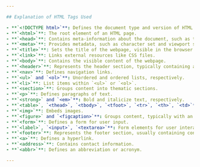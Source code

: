 ```yaml
---

## Explanation of HTML Tags Used

- **`<!DOCTYPE html>`**: Defines the document type and version of HTML.
- **`<html>`**: The root element of an HTML page.
- **`<head>`**: Contains meta-information about the document, such as the title and links to stylesheets.
- **`<meta>`**: Provides metadata, such as character set and viewport settings.
- **`<title>`**: Sets the title of the webpage, visible in the browser tab.
- **`<link>`**: Links external resources like CSS files.
- **`<body>`**: Contains the visible content of the webpage.
- **`<header>`**: Represents the header section, typically containing a logo or navigation.
- **`<nav>`**: Defines navigation links.
- **`<ul>` and `<ol>`**: Unordered and ordered lists, respectively.
- **`<li>`**: List items within `<ul>` or `<ol>`.
- **`<section>`**: Groups content into thematic sections.
- **`<p>`**: Defines paragraphs of text.
- **`<strong>` and `<em>`**: Bold and italicize text, respectively.
- **`<table>`, `<thead>`, `<tbody>`, `<tfoot>`, `<tr>`, `<th>`, `<td>`**: Define tables and their contents.
- **`<img>`**: Embeds images.
- **`<figure>` and `<figcaption>`**: Groups content, typically with an image and caption.
- **`<form>`**: Defines a form for user input.
- **`<label>`, `<input>`, `<textarea>`**: Form elements for user interaction.
- **`<footer>`**: Represents the footer section, usually containing contact information.
- **`<a>`**: Defines a hyperlink.
- **`<address>`**: Contains contact information.
- **`<abbr>`**: Defines an abbreviation or acronym.

---
```


